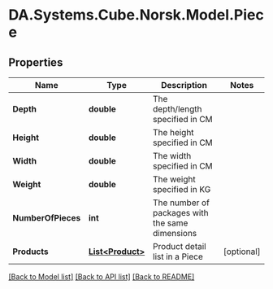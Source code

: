 # DA.Systems.Cube.Norsk.Model.Piece

## Properties

Name | Type | Description | Notes
------------ | ------------- | ------------- | -------------
**Depth** | **double** | The depth/length specified in CM | 
**Height** | **double** | The height specified in CM | 
**Width** | **double** | The width specified in CM | 
**Weight** | **double** | The weight specified in KG | 
**NumberOfPieces** | **int** | The number of packages with the same dimensions | 
**Products** | [**List&lt;Product&gt;**](Product.md) | Product detail list in a Piece | [optional] 

[[Back to Model list]](../README.md#documentation-for-models) [[Back to API list]](../README.md#documentation-for-api-endpoints) [[Back to README]](../README.md)


